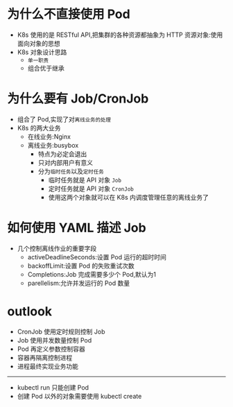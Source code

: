 # 为什么不直接使用 Pod
- K8s 使用的是 RESTful API,把集群的各种资源都抽象为 HTTP 资源对象:使用面向对象的思想
- K8s 对象设计思路
  - `单一职责`
  - 组合优于继承

# 为什么要有 Job/CronJob
- 组合了 Pod,实现了对`离线业务的处理`
- K8s 的两大业务
  - 在线业务:Nginx
  - 离线业务:busybox
    - 特点为必定会退出
    - 只对内部用户有意义
    - 分为`临时任务`以及`定时任务`
      - 临时任务就是 API 对象 `Job`
      - 定时任务就是 API 对象 `CronJob`
      - 使用这两个对象就可以在 K8s 内调度管理任意的离线业务了

# 如何使用 YAML 描述 Job
- 几个控制离线作业的重要字段
  - activeDeadlineSeconds:设置 Pod 运行的超时时间
  - backoffLimit:设置 Pod 的失败重试次数
  - Completions:Job 完成需要多少个 Pod,默认为1
  - parellelism:允许并发运行的 Pod 数量

# outlook
- CronJob 使用定时规则控制 Job
- Job 使用并发数量控制 Pod
- Pod 再定义参数控制容器
- 容器再隔离控制进程
- 进程最终实现业务功能

---
- kubectl run 只能创建 Pod
- 创建 Pod 以外的对象需要使用 kubectl create